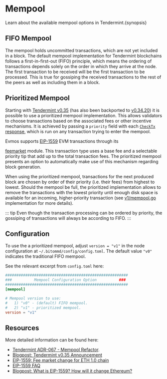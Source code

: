 <!--
order: 5
-->

# Mempool

Learn about the available mempool options in Tendermint.{synopsis}

## FIFO Mempool

The mempool holds uncommitted transactions, which are not yet included in a block.
The default mempool implementation for Tendermint blockchains follows a first-in-first-out (FIFO) principle,
which means the ordering of transactions depends solely on the order in which they arrive at the node.
The first transaction to be received will be the first transaction to be processed.
This is true for gossiping the received transactions to the rest of the peers as well as including them in a block.

## Prioritized Mempool

Starting with [Tendermint v0.35](https://github.com/tendermint/tendermint/blob/v0.35.0/CHANGELOG.md)
(has also been backported to [v0.34.20](https://github.com/tendermint/tendermint/blob/17c94bb0dcb354c57f49cdcd1e62f4742752c803/UPGRADING.md?plain=1#L54))
it is possible to use a prioritized mempool implementation.
This allows validators to choose transactions based on the associated fees or other incentive mechanisms.
It is achieved by passing a `priority` field with each [`CheckTx` response](https://github.com/tendermint/tendermint/blob/17c94bb0dcb354c57f49cdcd1e62f4742752c803/proto/tendermint/abci/types.proto#L234),
which is run on any transaction trying to enter the mempool.

Evmos supports [EIP-1559](https://eips.ethereum.org/EIPS/eip-1559#simple-summary) EVM transactions through its
<!-- markdown-link-check-disable-next-line -->
[feemarket](../../modules/feemarket/01_concepts.md) module.
This transaction type uses a base fee and a selectable priority tip that add up to the total transaction fees.
The prioritized mempool presents an option to automatically make use of this mechanism regarding block generation.

When using the prioritized mempool, transactions for the next produced block are chosen
by order of their priority (i.e. their fees) from highest to lowest.
Should the mempool be full, the prioritized implementation allows
to remove the transactions with the lowest priority until enough disk space is available for
an incoming, higher-priority transaction (see [v1/mempool.go](https://github.com/tendermint/tendermint/blob/17c94bb0dcb354c57f49cdcd1e62f4742752c803/mempool/v1/mempool.go#L505C2-L576) implementation for more details).

::: tip
Even though the transaction processing can be ordered by priority, the gossiping of transactions will always be according to FIFO.
:::

## Configuration

To use the a prioritized mempool, adjust `version = "v1"` in the node configuration at `~/.bitommd/config/config.toml`.
The default value `"v0"` indicates the traditional FIFO mempool.

See the relevant excerpt from `config.toml` here:

```toml
#######################################################
###          Mempool Configuration Option          ###
#######################################################
[mempool]

# Mempool version to use:
#   1) "v0" - (default) FIFO mempool.
#   2) "v1" - prioritized mempool.
version = "v1"
```

## Resources

More detailed information can be found here:

- [Tendermint ADR-067 - Mempool Refactor](https://github.com/tendermint/tendermint/blob/main/docs/architecture/adr-067-mempool-refactor.md).
- [Blogpost: Tendermint v0.35 Announcement](https://medium.com/tendermint/tendermint-v0-35-introduces-prioritized-mempool-a-makeover-to-the-peer-to-peer-network-more-61eea6ec572d)
- [EIP-1559: Fee market change for ETH 1.0 chain](https://eips.ethereum.org/EIPS/eip-1559)
- [EIP-1559 FAQ](https://notes.ethereum.org/@vbuterin/eip-1559-faq)
- [Blogpost: What is EIP-1559? How will it change Ethereum?](https://consensys.net/blog/quorum/what-is-eip-1559-how-will-it-change-ethereum/)
